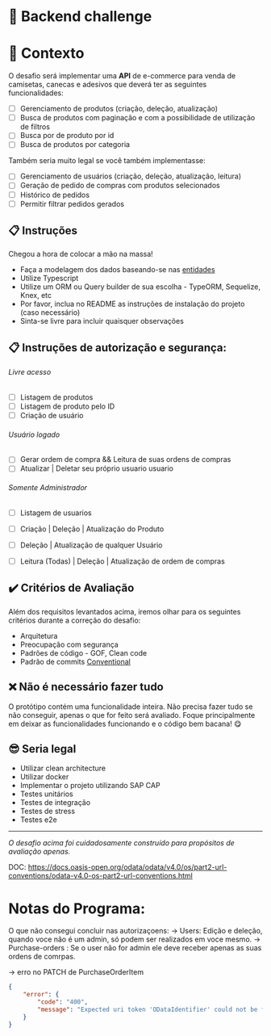 # 🚀 Backend challenge

# 🧠 Contexto

O desafio será implementar uma **API** de e-commerce para venda de camisetas, canecas e adesivos que deverá ter as seguintes funcionalidades:
- [ ] Gerenciamento de produtos (criação, deleção, atualização)
- [ ] Busca de produtos com paginação e com a possibilidade de utilização de filtros
- [ ] Busca por de produto por id
- [ ] Busca de produtos por categoria

Também seria muito legal se você também implementasse:
- [ ] Gerenciamento de usuários (criação, deleção, atualização, leitura)
- [ ] Geração de pedido de compras com produtos selecionados
- [ ] Histórico de pedidos
- [ ] Permitir filtrar pedidos gerados 

## 📋 Instruções

Chegou a hora de colocar a mão na massa!

- Faça a modelagem dos dados baseando-se nas [entidades](./entidades.md)
- Utilize Typescript
- Utilize um ORM ou Query builder de sua escolha - TypeORM, Sequelize, Knex, etc
- Por favor, inclua no README as instruções de instalação do projeto (caso necessário)
- Sinta-se livre para incluir quaisquer observações

## 📋 Instruções de autorização e segurança:

###### Livre acesso
- [ ] Listagem de produtos 
- [ ] Listagem de produto pelo ID
- [ ] Criação de usuário 

###### Usuário logado
- [ ] Gerar ordem de compra && Leitura de suas ordens de compras
- [ ] Atualizar | Deletar seu próprio usuario usuario

###### Somente Administrador
- [ ] Listagem de usuarios 
- [ ] Criação | Deleção | Atualização do Produto
- [ ] Deleção | Atualização de qualquer Usuário
- [ ] Leitura (Todas) | Deleção | Atualização de ordem de compras


## ✔️ Critérios de Avaliação

Além dos requisitos levantados acima, iremos olhar para os seguintes critérios durante a correção do desafio:

- Arquitetura
- Preocupação com segurança
- Padrões de código - GOF, Clean code
- Padrão de commits [Conventional](https://www.conventionalcommits.org/en/v1.0.0/)

## ❌ Não é necessário fazer tudo
O protótipo contém uma funcionalidade inteira. Não precisa fazer tudo se não conseguir, apenas o que for feito será avaliado. Foque principalmente 
em deixar as funcionalidades funcionando e o código bem bacana! 😋

## 😎 Seria legal
- Utilizar clean architecture
- Utilizar docker
- Implementar o projeto utilizando SAP CAP
- Testes unitários
- Testes de integração
- Testes de stress
- Testes e2e

---

_O desafio acima foi cuidadosamente construído para propósitos de avaliação apenas._

DOC: https://docs.oasis-open.org/odata/odata/v4.0/os/part2-url-conventions/odata-v4.0-os-part2-url-conventions.html 

# Notas do Programa:

O que não consegui concluir nas autorizaçoens:
-> Users: Edição e deleção, quando voce não é um admin, só podem ser realizados em voce mesmo.
-> Purchase-orders :  Se o user não for admin ele deve receber apenas as suas ordens de comrpas. 

-> erro no PATCH de PurchaseOrderItem

```json
{
	"error": {
		"code": "400",
		"message": "Expected uri token 'ODataIdentifier' could not be found in 'PurchaseOrderItems(74119131-6f92-49a3-acdf-96f69adc6a1b)' at position 20"
	}
}
```
